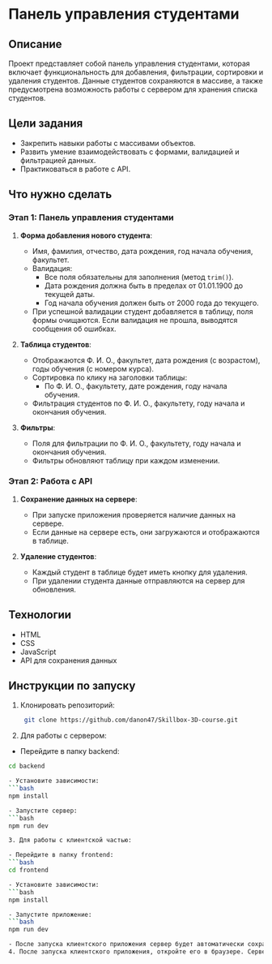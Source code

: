 # Панель управления студентами

## Описание
Проект представляет собой панель управления студентами, которая включает функциональность для добавления, фильтрации, сортировки и удаления студентов. Данные студентов сохраняются в массиве, а также предусмотрена возможность работы с сервером для хранения списка студентов.

## Цели задания
- Закрепить навыки работы с массивами объектов.
- Развить умение взаимодействовать с формами, валидацией и фильтрацией данных.
- Практиковаться в работе с API.

## Что нужно сделать

### Этап 1: Панель управления студентами

1. **Форма добавления нового студента**:
   - Имя, фамилия, отчество, дата рождения, год начала обучения, факультет.
   - Валидация:
     - Все поля обязательны для заполнения (метод `trim()`).
     - Дата рождения должна быть в пределах от 01.01.1900 до текущей даты.
     - Год начала обучения должен быть от 2000 года до текущего.
   - При успешной валидации студент добавляется в таблицу, поля формы очищаются. Если валидация не прошла, выводятся сообщения об ошибках.

2. **Таблица студентов**:
   - Отображаются Ф. И. О., факультет, дата рождения (с возрастом), годы обучения (с номером курса).
   - Сортировка по клику на заголовки таблицы:
     - По Ф. И. О., факультету, дате рождения, году начала обучения.
   - Фильтрация студентов по Ф. И. О., факультету, году начала и окончания обучения.
   
3. **Фильтры**:
   - Поля для фильтрации по Ф. И. О., факультету, году начала и окончания обучения.
   - Фильтры обновляют таблицу при каждом изменении.

### Этап 2: Работа с API

1. **Сохранение данных на сервере**:
   - При запуске приложения проверяется наличие данных на сервере.
   - Если данные на сервере есть, они загружаются и отображаются в таблице.

2. **Удаление студентов**:
   - Каждый студент в таблице будет иметь кнопку для удаления.
   - При удалении студента данные отправляются на сервер для обновления.

## Технологии
- HTML
- CSS
- JavaScript
- API для сохранения данных

## Инструкции по запуску

1. Клонировать репозиторий:

   ```bash
    git clone https://github.com/danon47/Skillbox-3D-course.git
2. Для работы с сервером:

  - Перейдите в папку backend:
   ```bash
   cd backend

  - Установите зависимости:
  ```bash
  npm install

  - Запустите сервер:
  ```bash
  npm run dev

3. Для работы с клиентской частью:

  - Перейдите в папку frontend:
  ```bash
  cd frontend

- Установите зависимости:
  ```bash
  npm install

  - Запустите приложение:
  ```bash
  npm run dev

  - После запуска клиентского приложения сервер будет автоматически сохранять и загружать данные студентов.
4. После запуска клиентского приложения, откройте его в браузере. Сервер и клиент будут взаимодействовать, и данные студентов будут сохранены.
